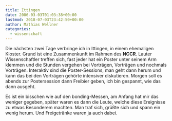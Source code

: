 ```yaml
---
title: Ittingen
date: 2006-03-03T01:03:38+00:00
lastmod: 2018-07-03T23:42:50+00:00
author: Mathias Wellner
categories:
  - wissenschaft
---
```

Die nächsten zwei Tage verbringe ich in Ittingen, in einem ehemaligen Kloster. Grund ist eine Zusammenkunft im Rahmen des **NCCR**. Lauter Wissenschaftler treffen sich, fast jeder hat ein Poster unter seinem Arm klemmen und die Stunden vergehen bei Vorträgen, Vorträgen und nochmals Vorträgen. Interaktiv sind die Poster-Sessions, man geht dann herum und kann das bei den Vorträgen gehörte intensiver diskutieren. Morgen soll es abends zur Postersession dann Freibier geben, ich bin gespannt, wie das dann ausgeht.
<!--more-->

Es ist ein bisschen wie auf den bonding-Messen, am Anfang hat mir das weniger gegeben, später waren es dann die Leute, welche diese Ereignisse zu etwas Besonderem machten. Man traf sich, grüßte sich und spann ein wenig herum. Und Freigetränke waren ja auch dabei.